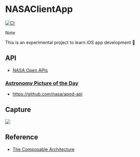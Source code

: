 # NASAClientApp

[![CI](https://github.com/ski-u/NASAClientApp/actions/workflows/tests.yml/badge.svg)](https://github.com/ski-u/NASAClientApp/actions/workflows/tests.yml)

> [!note]
> This is an experimental project to learn iOS app development :apple:

## API
- [NASA Open APIs](https://api.nasa.gov)

### [Astronomy Picture of the Day](https://apod.nasa.gov/apod/astropix.html)
- https://github.com/nasa/apod-api

## Capture
![](https://github.com/ski-u/NASAClientApp/assets/37182704/ff5aff04-b225-419d-b7ab-e201f74fef40)

## Reference
- [The Composable Architecture](https://github.com/pointfreeco/swift-composable-architecture)
